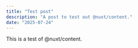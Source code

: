 ```yaml
---
title: "Test post"
description: "A post to test out @nuxt/content."
date: "2025-07-24"
---
```


This is a test of @nuxt/content.
